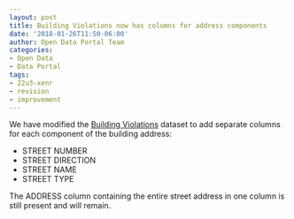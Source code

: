 ```yaml
---
layout: post
title: Building Violations now has columns for address components
date: '2018-01-26T11:50-06:00'
author: Open Data Portal Team
categories:
- Open Data
- Data Portal
tags:
- 22u3-xenr
- revision
- improvement
---
```

We have modified the [Building Violations](https://data.cityofchicago.org/d/22u3-xenr) dataset to add separate columns for each component of the building address:

* STREET NUMBER
* STREET DIRECTION
* STREET NAME
* STREET TYPE

The ADDRESS column containing the entire street address in one column is still present and will remain.
